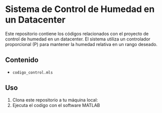 # Sistema de Control de Humedad en un Datacenter

Este repositorio contiene los códigos relacionados con el proyecto de control de humedad en un datacenter. El sistema utiliza un controlador proporcional (P) para mantener la humedad relativa en un rango deseado.

## Contenido

- `codigo_control.mls`
## Uso

1. Clona este repositorio a tu máquina local:
2. Ejecuta el codigo con el software MATLAB
